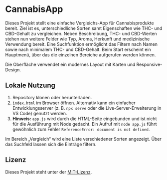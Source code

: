 # CannabisApp

Dieses Projekt stellt eine einfache Vergleichs-App für Cannabisprodukte bereit. Ziel ist es, unterschiedliche Sorten samt Eigenschaften wie THC- und CBD-Gehalt zu vergleichen. Neben Beschreibung, THC- und CBD-Werten stehen nun weitere Felder wie Typ, Aroma, Herkunft und medizinische Verwendung bereit. Eine Suchfunktion ermöglicht das Filtern nach Namen sowie nach minimalem THC- und CBD-Gehalt. Beim Start erscheint ein Hauptmenü, über das die einzelnen Bereiche aufgerufen werden können.

Die Oberfläche verwendet ein modernes Layout mit Karten und Responsive-Design.

## Lokale Nutzung

1. Repository klonen oder herunterladen.
2. `index.html` im Browser öffnen. Alternativ kann ein einfacher Entwicklungsserver (z. B. `npx serve` oder die Live-Server-Erweiterung in VS Code) genutzt werden.
3. **Hinweis:** `app.js` wird durch die HTML-Seite eingebunden und ist nicht für die Ausführung mit Node gedacht. Ein Aufruf mit `node app.js` führt gewöhnlich zum Fehler `ReferenceError: document is not defined`.

Im Bereich „Vergleich“ wird eine Liste verschiedener Sorten angezeigt. Über das Suchfeld lassen sich die Einträge filtern.

## Lizenz

Dieses Projekt steht unter der [MIT-Lizenz](LICENSE).
